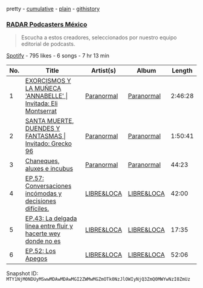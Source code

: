 pretty - [cumulative](/playlists/cumulative/37i9dQZF1DWVnX01c6gE6x.md) - [plain](/playlists/plain/37i9dQZF1DWVnX01c6gE6x) - [githistory](https://github.githistory.xyz/mackorone/spotify-playlist-archive/blob/main/playlists/plain/37i9dQZF1DWVnX01c6gE6x)

### [RADAR Podcasters México](https://open.spotify.com/playlist/37i9dQZF1DWVnX01c6gE6x)

> Escucha a estos creadores, seleccionados por nuestro equipo editorial de podcasts.

[Spotify](https://open.spotify.com/user/spotify) - 795 likes - 6 songs - 7 hr 13 min

| No. | Title | Artist(s) | Album | Length |
|---|---|---|---|---|
| 1 | [EXORCISMOS Y LA MUÑECA 'ANNABELLE' \| Invitada: Eli Montserrat](https://open.spotify.com/episode/1zhBkGlko2PG11bYaiihD3) | [Paranormal](https://open.spotify.com/show/6uiXpyl749yOE2vs8sCrdW) | [Paranormal](https://open.spotify.com/show/6uiXpyl749yOE2vs8sCrdW) | 2:46:28 |
| 2 | [SANTA MUERTE, DUENDES Y FANTASMAS \| Invitado: Grecko 96](https://open.spotify.com/episode/3owJe7u8fOfUCBO82QOYVy) | [Paranormal](https://open.spotify.com/show/6uiXpyl749yOE2vs8sCrdW) | [Paranormal](https://open.spotify.com/show/6uiXpyl749yOE2vs8sCrdW) | 1:50:41 |
| 3 | [Chaneques, aluxes e incubus](https://open.spotify.com/episode/06zP6YmZVSC1I7d5wHJu7s) | [Paranormal](https://open.spotify.com/show/6uiXpyl749yOE2vs8sCrdW) | [Paranormal](https://open.spotify.com/show/6uiXpyl749yOE2vs8sCrdW) | 44:23 |
| 4 | [EP.57: Conversaciones incómodas y decisiones difíciles.](https://open.spotify.com/episode/4iDdseOVobnoCOfMJxqMRa) | [LIBRE&LOCA](https://open.spotify.com/show/2Rldfy8hmjP3fnLOgdlpEx) | [LIBRE&LOCA](https://open.spotify.com/show/2Rldfy8hmjP3fnLOgdlpEx) | 42:00 |
| 5 | [EP.43: La delgada línea entre fluir y hacerte wey donde no es](https://open.spotify.com/episode/2nSS0FyE1MrsLRAvxShUTD) | [LIBRE&LOCA](https://open.spotify.com/show/2Rldfy8hmjP3fnLOgdlpEx) | [LIBRE&LOCA](https://open.spotify.com/show/2Rldfy8hmjP3fnLOgdlpEx) | 17:35 |
| 6 | [EP.52: Los Apegos](https://open.spotify.com/episode/1zcwfOaMGrMDh8N7s0VOhK) | [LIBRE&LOCA](https://open.spotify.com/show/2Rldfy8hmjP3fnLOgdlpEx) | [LIBRE&LOCA](https://open.spotify.com/show/2Rldfy8hmjP3fnLOgdlpEx) | 52:06 |

Snapshot ID: `MTY1NjM0NDUyMSwwMDAwMDAwMGI2ZWMwMGZmOTk0NzJlOWIyNjQ3ZmQ0MWYwNzI0ZmUz`
